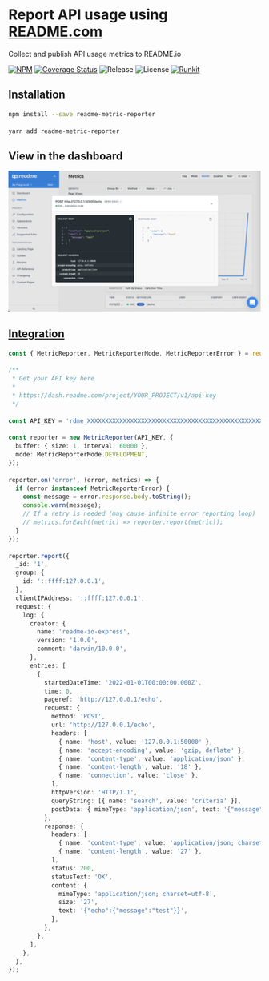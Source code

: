 # Report API usage using [README.com](https://docs.readme.com/docs/api-metrics-in-readme)

Collect and publish API usage metrics to README.io

[![NPM](https://badgen.net/npm/v/readme-metric-reporter)](https://www.npmjs.com/readme-metric-reporter)
[![Coverage Status](https://coveralls.io/repos/github/igrek8/readme-metric-reporter/badge.svg?branch=main)](https://coveralls.io/github/igrek8/readme-metric-reporter?branch=main)
![Release](https://badgen.net/github/checks/igrek8/readme-metric-reporter)
![License](https://badgen.net/github/license/igrek8/readme-metric-reporter)
[![Runkit](https://badgen.net/badge/runkit/playground/cyan)](https://npm.runkit.com/readme-metric-reporter)

## Installation

```bash
npm install --save readme-metric-reporter

yarn add readme-metric-reporter
```

## View in the dashboard

![Integration](./docs/images/readme-io-admin.png)

## [Integration](./docs/runkit.js)

```ts
const { MetricReporter, MetricReporterMode, MetricReporterError } = require('readme-metrics-reporter');

/**
 * Get your API key here
 *
 * https://dash.readme.com/project/YOUR_PROJECT/v1/api-key
 */

const API_KEY = 'rdme_XXXXXXXXXXXXXXXXXXXXXXXXXXXXXXXXXXXXXXXXXXXXXXXXXXXXXXXXXXXXXXXXXXXXXX';

const reporter = new MetricReporter(API_KEY, {
  buffer: { size: 1, interval: 60000 },
  mode: MetricReporterMode.DEVELOPMENT,
});

reporter.on('error', (error, metrics) => {
  if (error instanceof MetricReporterError) {
    const message = error.response.body.toString();
    console.warn(message);
    // If a retry is needed (may cause infinite error reporting loop)
    // metrics.forEach((metric) => reporter.report(metric));
  }
});

reporter.report({
  _id: '1',
  group: {
    id: '::ffff:127.0.0.1',
  },
  clientIPAddress: '::ffff:127.0.0.1',
  request: {
    log: {
      creator: {
        name: 'readme-io-express',
        version: '1.0.0',
        comment: 'darwin/10.0.0',
      },
      entries: [
        {
          startedDateTime: '2022-01-01T00:00:00.000Z',
          time: 0,
          pageref: 'http://127.0.0.1/echo',
          request: {
            method: 'POST',
            url: 'http://127.0.0.1/echo',
            headers: [
              { name: 'host', value: '127.0.0.1:50000' },
              { name: 'accept-encoding', value: 'gzip, deflate' },
              { name: 'content-type', value: 'application/json' },
              { name: 'content-length', value: '18' },
              { name: 'connection', value: 'close' },
            ],
            httpVersion: 'HTTP/1.1',
            queryString: [{ name: 'search', value: 'criteria' }],
            postData: { mimeType: 'application/json', text: '{"message":"test"}' },
          },
          response: {
            headers: [
              { name: 'content-type', value: 'application/json; charset=utf-8' },
              { name: 'content-length', value: '27' },
            ],
            status: 200,
            statusText: 'OK',
            content: {
              mimeType: 'application/json; charset=utf-8',
              size: '27',
              text: '{"echo":{"message":"test"}}',
            },
          },
        },
      ],
    },
  },
});
```
